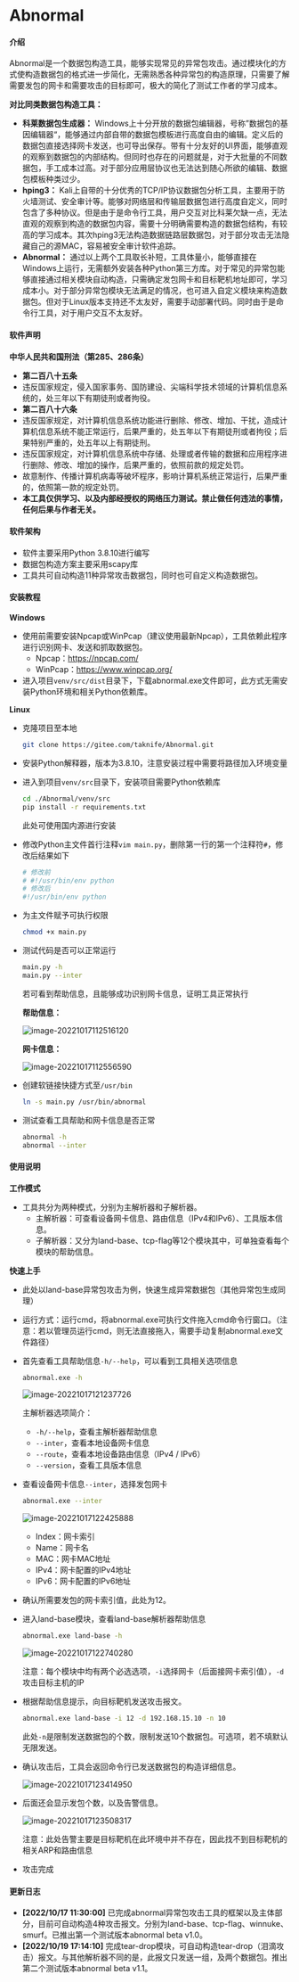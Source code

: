 # Abnormal

#### 介绍

Abnormal是一个数据包构造工具，能够实现常见的异常包攻击。通过模块化的方式使构造数据包的格式进一步简化，无需熟悉各种异常包的构造原理，只需要了解需要发包的网卡和需要攻击的目标即可，极大的简化了测试工作者的学习成本。

**对比同类数据包构造工具：**

* **科莱数据包生成器：** Windows上十分开放的数据包编辑器，号称”数据包的基因编辑器“，能够通过内部自带的数据包模板进行高度自由的编辑。定义后的数据包直接选择网卡发送，也可导出保存。带有十分友好的UI界面，能够直观的观察到数据包的内部结构。但同时也存在的问题就是，对于大批量的不同数据包，手工成本过高。对于部分应用层协议也无法达到随心所欲的编辑、数据包模板种类过少。
* **hping3：** Kali上自带的十分优秀的TCP/IP协议数据包分析工具，主要用于防火墙测试、安全审计等。能够对网络层和传输层数据包进行高度自定义，同时包含了多种协议。但是由于是命令行工具，用户交互对比科莱欠缺一点，无法直观的观察到构造的数据包内容，需要十分明确需要构造的数据包结构，有较高的学习成本。其次hping3无法构造数据链路层数据包，对于部分攻击无法隐藏自己的源MAC，容易被安全审计软件追踪。
* **Abnormal：** 通过以上两个工具取长补短，工具体量小，能够直接在Windows上运行，无需额外安装各种Python第三方库。对于常见的异常包能够直接通过相关模块自动构造，只需确定发包网卡和目标靶机地址即可，学习成本小。对于部分异常包模块无法满足的情况，也可进入自定义模块来构造数据包。但对于Linux版本支持还不太友好，需要手动部署代码。同时由于是命令行工具，对于用户交互不太友好。

#### 软件声明

**中华人民共和国刑法（第285、286条）**

* **第二百八十五条**
* 违反国家规定，侵入国家事务、国防建设、尖端科学技术领域的计算机信息系统的，处三年以下有期徒刑或者拘役。
* **第二百八十六条**
* 违反国家规定，对计算机信息系统功能进行删除、修改、增加、干扰，造成计算机信息系统不能正常运行，后果严重的，处五年以下有期徒刑或者拘役；后果特别严重的，处五年以上有期徒刑。
* 违反国家规定，对计算机信息系统中存储、处理或者传输的数据和应用程序进行删除、修改、增加的操作，后果严重的，依照前款的规定处罚。
* 故意制作、传播计算机病毒等破坏程序，影响计算机系统正常运行，后果严重的，依照第一款的规定处罚。
* **本工具仅供学习、以及内部经授权的网络压力测试。禁止做任何违法的事情，任何后果与作者无关。**

#### 软件架构

* 软件主要采用Python 3.8.10进行编写
* 数据包构造方案主要采用scapy库
* 工具共可自动构造11种异常攻击数据包，同时也可自定义构造数据包。

#### 安装教程

**Windows**

* 使用前需要安装Npcap或WinPcap（建议使用最新Npcap），工具依赖此程序进行识别网卡、发送和抓取数据包。
  * Npcap：https://npcap.com/
  * WinPcap：https://www.winpcap.org/
* 进入项目`venv/src/dist`目录下，下载abnormal.exe文件即可，此方式无需安装Python环境和相关Python依赖库。

**Linux**

* 克隆项目至本地

  ```bash
  git clone https://gitee.com/taknife/Abnormal.git
  ```

* 安装Python解释器，版本为3.8.10，注意安装过程中需要将路径加入环境变量

* 进入到项目`venv/src`目录下，安装项目需要Python依赖库

  ```bash
  cd ./Abnormal/venv/src
  pip install -r requirements.txt
  ```

  此处可使用国内源进行安装

* 修改Python主文件首行注释`vim main.py`，删除第一行的第一个注释符`#`，修改后结果如下

  ```bash
  # 修改前
  # #!/usr/bin/env python
  # 修改后
  #!/usr/bin/env python
  ```

* 为主文件赋予可执行权限

  ```bash
  chmod +x main.py
  ```

* 测试代码是否可以正常运行

  ```bash
  main.py -h
  main.py --inter
  ```

  若可看到帮助信息，且能够成功识别网卡信息，证明工具正常执行

  **帮助信息：**

  ![image-20221017112516120](./image/image-20221017112516120.png)

  **网卡信息：**

  ![image-20221017112556590](./image/image-20221017112556590.png)

* 创建软链接快捷方式至`/usr/bin`

  ```bash
  ln -s main.py /usr/bin/abnormal
  ```

* 测试查看工具帮助和网卡信息是否正常

  ```bash
  abnormal -h
  abnormal --inter
  ```

#### 使用说明

**工作模式**

* 工具共分为两种模式，分别为主解析器和子解析器。
  * 主解析器：可查看设备网卡信息、路由信息（IPv4和IPv6）、工具版本信息。
  * 子解析器：又分为land-base、tcp-flag等12个模块其中，可单独查看每个模块的帮助信息。

**快速上手**

* 此处以land-base异常包攻击为例，快速生成异常数据包（其他异常包生成同理）

* 运行方式：运行cmd，将abnormal.exe可执行文件拖入cmd命令行窗口。（注意：若以管理员运行cmd，则无法直接拖入，需要手动复制abnormal.exe文件路径）

* 首先查看工具帮助信息`-h/--help`，可以看到工具相关选项信息

  ```bash
  abnormal.exe -h
  ```

  ![image-20221017121237726](./image/image-20221017121237726.png)

  主解析器选项简介：

  * `-h/--help`，查看主解析器帮助信息
  * `--inter`，查看本地设备网卡信息
  * `--route`，查看本地设备路由信息（IPv4 / IPv6）
  * `--version`，查看工具版本信息

* 查看设备网卡信息`--inter`，选择发包网卡

  ```bash
  abnormal.exe --inter
  ```

  ![image-20221017122425888](./image/image-20221017122425888.png)

  * Index：网卡索引
  * Name：网卡名
  * MAC：网卡MAC地址
  * IPv4：网卡配置的IPv4地址
  * IPv6：网卡配置的IPv6地址

* 确认所需要发包的网卡索引值，此处为12。

* 进入land-base模块，查看land-base解析器帮助信息

  ```bash
  abnormal.exe land-base -h
  ```

  ![image-20221017122740280](./image/image-20221017122740280.png)

  注意：每个模块中均有两个必选选项，`-i`选择网卡（后面接网卡索引值），`-d`攻击目标主机的IP

* 根据帮助信息提示，向目标靶机发送攻击报文。

  ```bash
  abnormal.exe land-base -i 12 -d 192.168.15.10 -n 10
  ```

  此处`-n`是限制发送数据包的个数，限制发送10个数据包。可选项，若不填默认无限发送。

* 确认攻击后，工具会返回命令行已发送数据包的构造详细信息。

  ![image-20221017123414950](./image/image-20221017123414950.png)

* 后面还会显示发包个数，以及告警信息。

  ![image-20221017123508317](./image/image-20221017123508317.png)

  注意：此处告警主要是目标靶机在此环境中并不存在，因此找不到目标靶机的相关ARP和路由信息

* 攻击完成

#### 更新日志

* **[2022/10/17 11:30:00]** 已完成abnormal异常包攻击工具的框架以及主体部分，目前可自动构造4种攻击报文。分别为land-base、tcp-flag、winnuke、smurf。已推出第一个测试版本abnormal beta v1.0。
* **[2022/10/19 17:14:10]** 完成tear-drop模块，可自动构造tear-drop（泪滴攻击）报文。与其他解析器不同的是，此报文只发送一组，及两个数据包。推出第二个测试版本abnormal beta v1.1。
